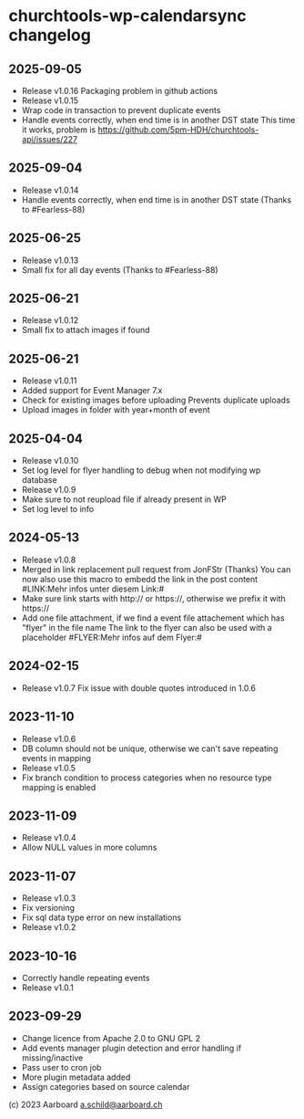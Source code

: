 # churchtools-wp-calendarsync changelog

## 2025-09-05
- Release v1.0.16
  Packaging problem in github actions
- Release v1.0.15
- Wrap code in transaction to prevent duplicate events
- Handle events correctly, when end time is in another DST state
  This time it works, problem is
  https://github.com/5pm-HDH/churchtools-api/issues/227

## 2025-09-04
- Release v1.0.14
- Handle events correctly, when end time is in another DST state
  (Thanks to #Fearless-88)

## 2025-06-25
- Release v1.0.13
- Small fix for all day events (Thanks to #Fearless-88)

## 2025-06-21
- Release v1.0.12
- Small fix to attach images if found

## 2025-06-21
- Release v1.0.11
- Added support for Event Manager 7.x
- Check for existing images before uploading
  Prevents duplicate uploads
- Upload images in folder with year+month of event

## 2025-04-04
- Release v1.0.10
- Set log level for flyer handling to debug when not modifying wp database
- Release v1.0.9
- Make sure to not reupload file if already present in WP
- Set log level to info

## 2024-05-13
- Release v1.0.8
- Merged in link replacement pull request from JonFStr (Thanks)
  You can now also use this macro to embedd the link in the post content
  #LINK:Mehr infos unter diesem Link:#
- Make sure link starts with http:// or https://, otherwise we prefix it with https://
- Add one file attachment, if we find a event file attachement which has "flyer"
  in the file name
  The link to the flyer can also be used with a placeholder #FLYER:Mehr infos auf dem Flyer:#

## 2024-02-15
- Release v1.0.7
  Fix issue with double quotes introduced in 1.0.6

## 2023-11-10
- Release v1.0.6
- DB column should not be unique, otherwise we can't save repeating events in mapping
- Release v1.0.5
- Fix branch condition to process categories when no resource type mapping is enabled

## 2023-11-09
- Release v1.0.4
- Allow NULL values in more columns

## 2023-11-07
- Release v1.0.3
- Fix versioning
- Fix sql data type error on new installations
- Release v1.0.2

## 2023-10-16
- Correctly handle repeating events
- Release v1.0.1

## 2023-09-29
- Change licence from Apache 2.0 to GNU GPL 2
- Add events manager plugin detection and error handling if missing/inactive
- Pass user to cron job
- More plugin metadata added
- Assign categories based on source calendar

(c) 2023 Aarboard a.schild@aarboard.ch
